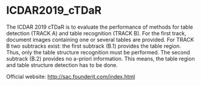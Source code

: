 # ICDAR2019_cTDaR
The ICDAR 2019 cTDaR is to evaluate the performance of methods for table detection (TRACK A) and table recognition (TRACK B). For the first track, document images containing one or several tables are provided. For TRACK B two subtracks exist: the first subtrack (B.1) provides the table region. Thus, only the table structure recognition must be performed. The second subtrack (B.2) provides no a-priori information. This means, the table region and table structure detection has to be done. 

Official website: http://sac.founderit.com/index.html
